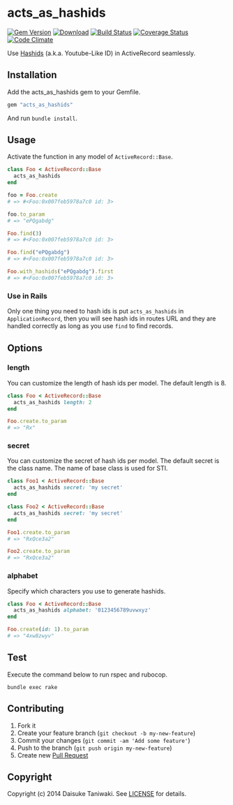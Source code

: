 # acts_as_hashids

[![Gem Version][gem-image]][gem-link]
[![Download][download-image]][download-link]
[![Build Status][build-image]][build-link]
[![Coverage Status][cov-image]][cov-link]
[![Code Climate][gpa-image]][gpa-link]

Use [Hashids](https://github.com/peterhellberg/hashids.rb) (a.k.a. Youtube-Like ID) in ActiveRecord seamlessly.

## Installation

Add the acts_as_hashids gem to your Gemfile.

```ruby
gem "acts_as_hashids"
```

And run `bundle install`.

## Usage

Activate the function in any model of `ActiveRecord::Base`.

```ruby
class Foo < ActiveRecord::Base
  acts_as_hashids
end

foo = Foo.create
# => #<Foo:0x007feb5978a7c0 id: 3>

foo.to_param
# => "ePQgabdg"

Foo.find(3)
# => #<Foo:0x007feb5978a7c0 id: 3>

Foo.find("ePQgabdg")
# => #<Foo:0x007feb5978a7c0 id: 3>

Foo.with_hashids("ePQgabdg").first
# => #<Foo:0x007feb5978a7c0 id: 3>
```

### Use in Rails

Only one thing you need to hash ids is put `acts_as_hashids` in `ApplicationRecord`, then you will see hash ids in routes URL and they are handled correctly as long as you use `find` to find records.

## Options

### length

You can customize the length of hash ids per model. The default length is 8.

```ruby
class Foo < ActiveRecord::Base
  acts_as_hashids length: 2
end

Foo.create.to_param
# => "Rx"
```

### secret

You can customize the secret of hash ids per model. The default secret is the class name. The name of base class is used for STI.

```ruby
class Foo1 < ActiveRecord::Base
  acts_as_hashids secret: 'my secret'
end

class Foo2 < ActiveRecord::Base
  acts_as_hashids secret: 'my secret'
end

Foo1.create.to_param
# => "RxQce3a2"

Foo2.create.to_param
# => "RxQce3a2"
```

### alphabet

Specify which characters you use to generate hashids.

```rb
class Foo < ActiveRecord::Base
  acts_as_hashids alphabet: '0123456789uvwxyz'
end

Foo.create(id: 1).to_param
# => "4xw8zwyv"
```

## Test

Execute the command below to run rspec and rubocop.

```
bundle exec rake
```

## Contributing

1. Fork it
2. Create your feature branch (`git checkout -b my-new-feature`)
3. Commit your changes (`git commit -am 'Add some feature'`)
4. Push to the branch (`git push origin my-new-feature`)
5. Create new [Pull Request](../../pull/new/master)

## Copyright

Copyright (c) 2014 Daisuke Taniwaki. See [LICENSE](LICENSE) for details.




[gem-image]:   https://badge.fury.io/rb/acts_as_hashids.svg
[gem-link]:    http://badge.fury.io/rb/acts_as_hashids
[download-image]:https://img.shields.io/gem/dt/acts_as_hashids.svg
[download-link]:https://rubygems.org/gems/acts_as_hashids
[build-image]: https://secure.travis-ci.org/dtaniwaki/acts_as_hashids.png
[build-link]:  http://travis-ci.org/dtaniwaki/acts_as_hashids
[cov-image]:   https://coveralls.io/repos/dtaniwaki/acts_as_hashids/badge.png
[cov-link]:    https://coveralls.io/r/dtaniwaki/acts_as_hashids
[gpa-image]:   https://codeclimate.com/github/dtaniwaki/acts_as_hashids.png
[gpa-link]:    https://codeclimate.com/github/dtaniwaki/acts_as_hashids

